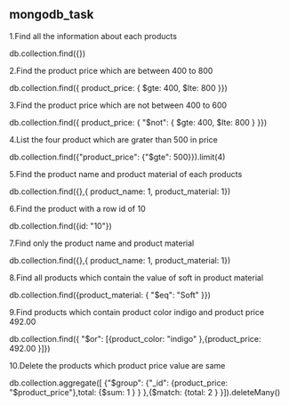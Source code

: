 ## mongodb_task
1.Find all the information about each products

db.collection.find({})

2.Find the product price which are between 400 to 800

db.collection.find({ product_price: { $gte: 400, $lte: 800 }})

3.Find the product price which are not between 400 to 600

db.collection.find({ product_price: { "$not": { $gte: 400, $lte: 800 } }})

4.List the four product which are grater than 500 in price 

db.collection.find({"product_price": {"$gte": 500}}).limit(4)

5.Find the product name and product material of each products

db.collection.find({},{ product_name: 1, product_material: 1})

6.Find the product with a row id of 10

db.collection.find({id: "10"})

7.Find only the product name and product material

db.collection.find({},{ product_name: 1, product_material: 1})

8.Find all products which contain the value of soft in product material 

db.collection.find({product_material: { "$eq": "Soft" }})

9.Find products which contain product color indigo  and product price 492.00

db.collection.find({ "$or": [{product_color: "indigo" },{product_price: 492.00 }]})

10.Delete the products which product price value are same

db.collection.aggregate([ {"$group": {"_id": {product_price: "$product_price"},total: {$sum: 1 } } },{$match: {total: 2 } }]).deleteMany()
